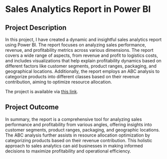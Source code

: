 # Sales Analytics Report in Power BI


## Project Description

In this project, I have created a dynamic and insightful sales analytics report using Power BI. The report focuses on analyzing sales performance, revenue, and profitability metrics across various dimensions. The report covers a wide range of aspects, from revenue and profit to logistics costs, and includes visualizations that help explain profitability dynamics based on different factors like customer segments, product ranges, packaging, and geographical locations. Additionally, the report employs an ABC analysis to categorize products into different classes based on their revenue contribution, aiming to optimize resource allocation.

The project is available via [this link](https://app.powerbi.com/view?r=eyJrIjoiMGU3MDc3Y2YtM2U4Ni00YTYzLWFlODUtMjM5OGY4NmFkOWUyIiwidCI6IjFjZDhlNDFkLTEyYTctNDkzYi1iOTRhLTNkMWZkOWY1MDA5OSIsImMiOjEwfQ%3D%3D).



## Project Outcome

In summary, the report is a comprehensive tool for analyzing sales performance and profitability from various angles, offering insights into customer segments, product ranges, packaging, and geographic locations. The ABC analysis further assists in resource allocation optimization by categorizing products based on their revenue contribution. This holistic approach to sales analytics can aid businesses in making informed decisions to maximize profitability and operational efficiency.
